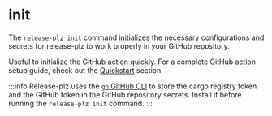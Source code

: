# init

The `release-plz init` command initializes the necessary configurations and secrets for
release-plz to work properly in your GitHub repository.

Useful to initialize the GitHub action quickly.
For a complete GitHub action setup guide, check out the
[Quickstart](../github/quickstart.md) section.

:::info
Release-plz uses the [`gh` GitHub CLI](https://cli.github.com/) to store the
cargo registry token and the GitHub token in the GitHub repository secrets.
Install it before running the `release-plz init` command.
:::
